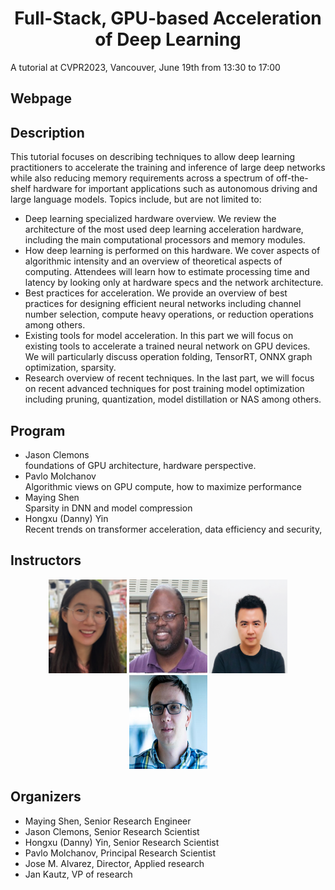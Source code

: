 <div align="center">   
  
  # Full-Stack, GPU-based Acceleration of Deep Learning
  
</div>
A tutorial at CVPR2023, Vancouver, June 19th from 13:30 to 17:00

## Webpage



## Description
This tutorial focuses on describing techniques to allow deep learning practitioners to accelerate the training and inference of large deep networks while also reducing memory requirements across a spectrum of off-the-shelf hardware for important applications such as autonomous driving and large language models. Topics include, but are not limited to:

- Deep learning specialized hardware overview. We review the architecture of the most used deep learning acceleration hardware, including the main computational processors and memory modules.</li>
- How deep learning is performed on this hardware. We cover aspects of algorithmic intensity and an overview of theoretical aspects of computing. Attendees will learn how to estimate processing time and latency by looking only at hardware specs and the network architecture.</li>
- Best practices for acceleration. We provide an overview of best practices for designing efficient neural networks including channel number selection, compute heavy operations, or reduction operations among others.</li>
- Existing tools for model acceleration. In this part we will focus on existing tools to accelerate a trained neural network on GPU devices. We will particularly discuss operation folding, TensorRT, ONNX graph optimization, sparsity.</li>
- Research overview of recent techniques. In the last part, we will focus on recent advanced techniques for post training model optimization including pruning, quantization, model distillation or NAS among others.</li>

## Program
<ul> 
<li>Jason Clemons</li>  
foundations of GPU architecture, hardware perspective.
<li>Pavlo Molchanov</li>
Algorithmic views on GPU compute, how to maximize performance
<li>Maying Shen </li>
Sparsity in DNN and model compression
<li>Hongxu (Danny) Yin</li>
Recent trends on transformer acceleration, data efficiency and security,
</ul> 


## Instructors
<p align="center">
<img src="./data/maying.png" width="125" height="150" title="Maying Shen">
<img src="./data/clemons.jpg" width="125"  height="150" title="Jason Clemons">
<img src="./data/hongxu.png" width="125" height="150" title="Jason Clemons">
<img src="./data/Pavlo_Molchanov.jpg" width="125" height="150" title="Jason Clemons">
</p>


## Organizers
<ul> 
<li>Maying Shen, Senior Research Engineer
<li>Jason Clemons, Senior Research Scientist
<li>Hongxu (Danny) Yin, Senior Research Scientist
<li>Pavlo Molchanov, Principal Research Scientist
<li>Jose M. Alvarez, Director, Applied research 
<li>Jan Kautz, VP of research
</ul> 